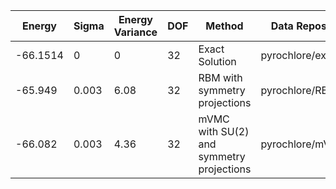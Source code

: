 | Energy   | Sigma | Energy Variance | DOF | Method                                   | Data Repository    |
|----------|-------|-----------------|-----|------------------------------------------|--------------------|
| -66.1514 | 0     | 0               | 32  | Exact Solution                           | pyrochlore/exact32 |
| -65.949  | 0.003 | 6.08            | 32  | RBM with symmetry projections            | pyrochlore/RBM32   |
| -66.082  | 0.003 | 4.36            | 32  | mVMC with SU(2) and symmetry projections | pyrochlore/mVMC32  |
